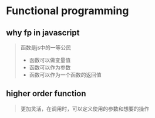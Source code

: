 # Functional programming

## why fp in javascript

> 函数是js中的一等公民
>
> - 函数可以做变量值
> - 函数可以作为参数
> - 函数可以作为一个函数的返回值

## higher order function

> 更加灵活，在调用时，可以定义使用的参数和想要的操作
